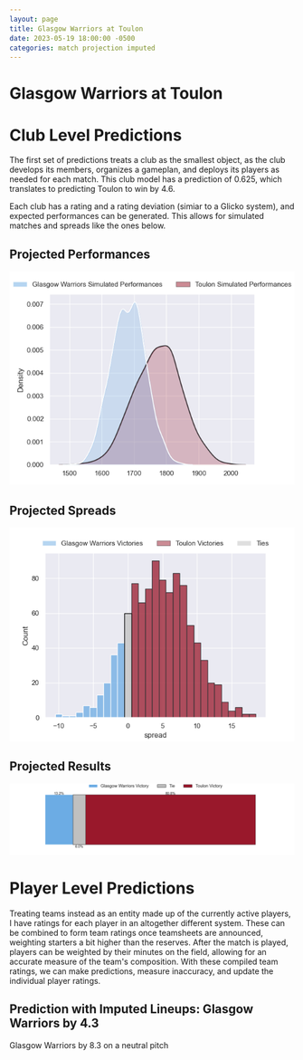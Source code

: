 ```yaml
---  
layout: page  
title: Glasgow Warriors at Toulon  
date: 2023-05-19 18:00:00 -0500  
categories: match projection imputed  
---
```

# Glasgow Warriors at Toulon

# Club Level Predictions


The first set of predictions treats a club as the smallest object, as the club develops its members, organizes a gameplan, and deploys its players as needed for each match. This club model has a prediction of 0.625, which translates to predicting Toulon to win by 4.6.

Each club has a rating and a rating deviation (simiar to a Glicko system), and expected performances can be generated. This allows for simulated matches and spreads like the ones below.
## Projected Performances


![Projected Performances](plots/performances_2023-05-19-Toulon-GlasgowWarriors.png)
## Projected Spreads


![Projected Spreads](plots/spreads_2023-05-19-Toulon-GlasgowWarriors.png)
## Projected Results


![Projected Results](plots/resultbar_2023-05-19-Toulon-GlasgowWarriors.png)
# Player Level Predictions


Treating teams instead as an entity made up of the currently active players, I have ratings for each player in an altogether different system. These can be combined to form team ratings once teamsheets are announced, weighting starters a bit higher than the reserves. After the match is played, players can be weighted by their minutes on the field, allowing for an accurate measure of the team's composition. With these compiled team ratings, we can make predictions, measure inaccuracy, and update the individual player ratings.
## Prediction with Imputed Lineups: Glasgow Warriors by 4.3


Glasgow Warriors by 8.3 on a neutral pitch

